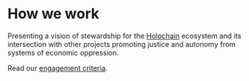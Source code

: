 # How we work

Presenting a vision of stewardship for the [Holochain](https://holochain.org) ecosystem and its intersection with other projects promoting justice and autonomy from systems of economic oppression.
                    
Read our [engagement criteria](/how-we-work/engagement-criteria).

